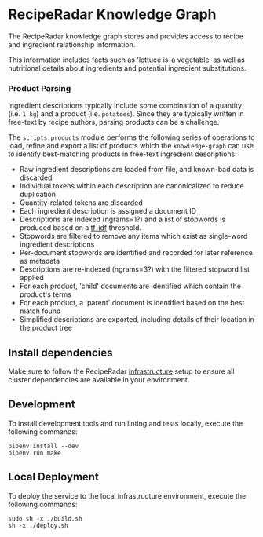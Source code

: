 # RecipeRadar Knowledge Graph

The RecipeRadar knowledge graph stores and provides access to recipe and ingredient relationship information.

This information includes facts such as 'lettuce is-a vegetable' as well as nutritional details about ingredients and potential ingredient substitutions.

### Product Parsing

Ingredient descriptions typically include some combination of a quantity (i.e. `1 kg`) and a product (i.e. `potatoes`).  Since they are typically written in free-text by recipe authors, parsing products can be a challenge.

The `scripts.products` module performs the following series of operations to load, refine and export a list of products which the `knowledge-graph` can use to identify best-matching products in free-text ingredient descriptions:

- Raw ingredient descriptions are loaded from file, and known-bad data is discarded
- Individual tokens within each description are canonicalized to reduce duplication
- Quantity-related tokens are discarded
- Each ingredient description is assigned a document ID
- Descriptions are indexed (ngrams=1?) and a list of stopwords is produced based on a [tf-idf](https://en.wikipedia.org/w/index.php?title=tf-idf) threshold.
- Stopwords are filtered to remove any items which exist as single-word ingredient descriptions
- Per-document stopwords are identified and recorded for later reference as metadata
- Descriptions are re-indexed (ngrams=3?) with the filtered stopword list applied
- For each product, 'child' documents are identified which contain the product's terms
- For each product, a 'parent' document is identified based on the best match found
- Simplified descriptions are exported, including details of their location in the product tree

## Install dependencies

Make sure to follow the RecipeRadar [infrastructure](https://www.github.com/openculinary/infrastructure) setup to ensure all cluster dependencies are available in your environment.

## Development

To install development tools and run linting and tests locally, execute the following commands:

```
pipenv install --dev
pipenv run make
```

## Local Deployment

To deploy the service to the local infrastructure environment, execute the following commands:

```
sudo sh -x ./build.sh
sh -x ./deploy.sh
```
